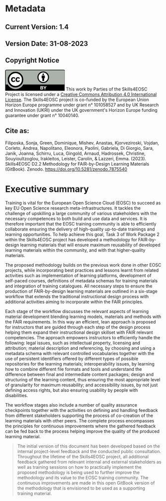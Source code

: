 # Metadata

## Current Version: 1.4

## Version Date: 31-08-2023

## Copyright Notice

![CC-BY 4.0 license logo](./attachments/CC-BY_large.png)
This work by Parties of the Skills4EOSC Project is licensed under a [Creative Commons Attribution 4.0 International License](http://creativecommons.org/licenses/by/4.0/). The Skills4EOSC project is co-funded by the European Union Horizon Europe programme under grant n° 101058527 and by UK Research and Innovation (UKRI) under the UK government's Horizon Europe funding guarantee under grant n° 10040140.

## Cite as:
Filiposka, Sonja, Green, Dominique, Mishev, Anastas, Kjorveziroski, Vojdan, Corleto, Andrea, Napolitano, Eleonora, Paolini, Gabriela, Di Giorgio, Sara, Janik, Joanna, Schirru, Luca, Gingold, Arnaud, Hadrossek, Christine, Souyioultzoglou, Irakleitos, Leister, Carolin, & Lazzeri, Emma. (2023). Skills4EOSC D2.2 Methodology for FAIR-by-Design Learning Materials (GitBook). Zenodo. https://doi.org/10.5281/zenodo.7875540

# Executive summary

Training is vital for the European Open Science Cloud (EOSC) to succeed as key EU Open Science research meta-infrastructures. It tackles the challenge of upskilling a large community of various stakeholders with the necessary competences to both build and use data and services. It is therefore important that the EOSC training community is able to efficiently collaborate ensuring the delivery of high-quality up-to-date trainings and learning opportunities. To help achieve this goal, Task 3 of Work Package 2 within the Skills4EOSC project has developed a methodology for FAIR-by-design learning materials that will ensure maximum reusability of developed learning materials within the community, and with that higher-quality materials. 

The proposed methodology builds on the previous work done in other EOSC projects, while incorporating best practices and lessons learnt from related activities such as implementation of learning platforms, development of self-paced courses, definitions of metadata schemas for training materials and integration of training catalogues. All necessary steps to ensure the production of FAIR-by-design learning materials are outlined in a six-stage workflow that extends the traditional instructional design process with additional activities aiming to incorporate within the FAIR principles. 

Each stage of the workflow discusses the relevant aspects of learning material development blending learning models, materials and methods with the FAIR requirements. In this way an efficient, lean approach is proposed for instructors that are guided through each step of the design process helping them expand their instructional design skillset with FAIR relevant competencies. The approach empowers instructors to efficiently handle the following: legal issues, such as intellectual property, licensing and attribution; material description and referencing, by choosing and using a metadata schema with relevant controlled vocabularies together with the use of persistent identifiers offered by different types of possible repositories for the learning materials; interoperability issues, by learning how to combine different file formats and tools and understand the difference between final and intermediate content packages; design and structuring of the learning content, thus ensuring the most appropriate level of granularity for maximum reusability; and accessibility issues, by not just defining access rights, but also ensuring usability by people with disabilities. 

The workflow stages also include a number of quality assurance checkpoints together with the activities on defining and handling feedback from different stakeholders supporting the process of co-creation of the learning materials with other peers. The complete process encompasses the principles for continuous improvements where the gathered feedback can be fed back to the process helping improve the quality of the produced learning material.

> The initial version of this document has been developed based on the internal project-level feedback and the conducted public consultation.  Throughout the lifetime of the Skills4EOSC project, all additional feedback gathered from relevant internal and external stakeholders as well as training sessions on how to practically implement the proposed methodology is being used to further improve the methodology and its value to the EOSC training community. The continuous improvements are made in this open GitBook version of the methodology that is envisioned to be used as a supporting training material.


